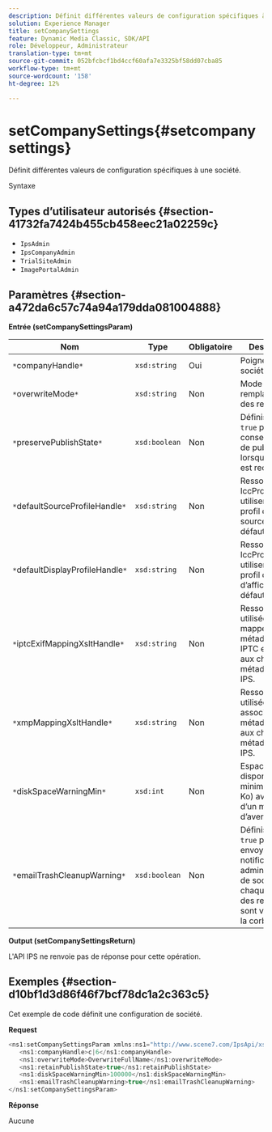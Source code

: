 ```yaml
---
description: Définit différentes valeurs de configuration spécifiques à une société.
solution: Experience Manager
title: setCompanySettings
feature: Dynamic Media Classic, SDK/API
role: Développeur, Administrateur
translation-type: tm+mt
source-git-commit: 052bfcbcf1bd4ccf60afa7e3325bf58dd07cba85
workflow-type: tm+mt
source-wordcount: '158'
ht-degree: 12%

---
```



# setCompanySettings{#setcompanysettings}

Définit différentes valeurs de configuration spécifiques à une société.

Syntaxe

## Types d’utilisateur autorisés {#section-41732fa7424b455cb458eec21a02259c}

* `IpsAdmin`
* `IpsCompanyAdmin`
* `TrialSiteAdmin`
* `ImagePortalAdmin`

## Paramètres {#section-a472da6c57c74a94a179dda081004888}

**Entrée (setCompanySettingsParam)**

| Nom | Type | Obligatoire | Description |
|---|---|---|---|
| `*`companyHandle`*` | `xsd:string` | Oui | Poignée de société. |
| `*`overwriteMode`*` | `xsd:string` | Non | Mode de remplacement des ressources. |
| `*`preservePublishState`*` | `xsd:boolean` | Non | Définissez sur `true` pour conserver l’état de publication lorsqu’un fichier est rechargé. |
| `*`defaultSourceProfileHandle`*` | `xsd:string` | Non | Ressource IccProfile à utiliser comme profil de couleur source par défaut. |
| `*`defaultDisplayProfileHandle`*` | `xsd:string` | Non | Ressource IccProfile à utiliser comme profil de couleur d’affichage par défaut. |
| `*`iptcExifMappingXsltHandle`*` | `xsd:string` | Non | Ressource XSL utilisée pour mapper les métadonnées IPTC et EXIF aux champs de métadonnées IPS. |
| `*`xmpMappingXsltHandle`*` | `xsd:string` | Non | Ressource XSL utilisée pour associer XMP métadonnées aux champs de métadonnées IPS. |
| `*`diskSpaceWarningMin`*` | `xsd:int` | Non | Espace disque disponible minimum (en Ko) avant l’envoi d’un message d’avertissement. |
| `*`emailTrashCleanupWarning`*` | `xsd:boolean` | Non | Définissez sur `true` pour envoyer une notification aux administrateurs de société chaque fois que des ressources sont vidées de la corbeille. |

**Output (setCompanySettingsReturn)**

L&#39;API IPS ne renvoie pas de réponse pour cette opération.

## Exemples {#section-d10bf1d3d86f46f7bcf78dc1a2c363c5}

Cet exemple de code définit une configuration de société.

**Request**

```java
<ns1:setCompanySettingsParam xmlns:ns1="http://www.scene7.com/IpsApi/xsd/2008-01-15">
   <ns1:companyHandle>c|6</ns1:companyHandle>
   <ns1:overwriteMode>OverwriteFullName</ns1:overwriteMode>
   <ns1:retainPublishState>true</ns1:retainPublishState>
   <ns1:diskSpaceWarningMin>100000</ns1:diskSpaceWarningMin>
   <ns1:emailTrashCleanupWarning>true</ns1:emailTrashCleanupWarning>
</ns1:setCompanySettingsParam>
```

**Réponse**

Aucune
